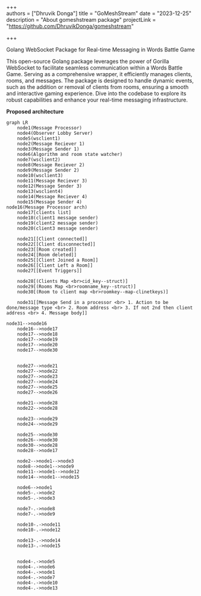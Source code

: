 +++  
authors = ["Dhruvik Donga"]
title = "GoMeshStream"
date = "2023-12-25"
description = "About gomeshstream package"
projectLink = "https://github.com/DhruvikDonga/gomeshstream"

+++  

Golang WebSocket Package for Real-time Messaging in Words Battle Game

This open-source Golang package leverages the power of Gorilla WebSocket to facilitate seamless communication within a Words Battle Game. Serving as a comprehensive wrapper, it efficiently manages clients, rooms, and messages. The package is designed to handle dynamic events, such as the addition or removal of clients from rooms, ensuring a smooth and interactive gaming experience. Dive into the codebase to explore its robust capabilities and enhance your real-time messaging infrastructure.

**Proposed architecture**
```mermaid
graph LR
    node1(Message Processor)
    node4(Observer Lobby Server)
    node5(wsclient1)
    node2(Message Reciever 1)
    node3(Message Sender 1)
    node6(Algorithm and room state watcher)
    node7(wsclient2)
    node8(Message Reciever 2)
    node9(Message Sender 2)
    node10(wsclient3)
    node11(Message Reciever 3)
    node12(Message Sender 3)
    node13(wsclient4)
    node14(Message Reciever 4)
    node15(Message Sender 4)
node16(Message Processor arch)
    node17[clients list]
    node18(client1 message sender)
    node19(client2 message sender)
    node20(client3 message sender)

    node21[[Client connected]]
    node22[[Client disconnected]]
    node23[[Room created]]
    node24[[Room deleted]]
    node25[[Client Joined a Room]]
    node26[[Client Left a Room]]
    node27[[Event Triggers]]

    node28[(Clients Map <br>cid_key--struct)]
    node29[(Rooms Map <br>roomname_key--struct)]
    node30[(Room to client map <br>roomkey--map-clinetkeys)]

    node31[[Message Send in a processor <br> 1. Action to be done/message type <br> 2. Room address <br> 3. If not 2nd then client address <br> 4. Message body]]

node31-->node16
    node16-->node17
    node17-->node18
    node17-->node19
    node17-->node20
    node17-->node30


    node27-->node21
    node27-->node22
    node27-->node23
    node27-->node24
    node27-->node25
    node27-->node26
    
    node21-->node28
    node22-->node28

    node23-->node29
    node24-->node29
    
    node25-->node30
    node26-->node30
    node30-->node28
    node28-->node17

    node2-->node1-->node3
    node8-->node1-->node9
    node11-->node1-->node12
    node14-->node1-->node15

    node6-->node1
    node5-.->node2
    node5-.->node3

    node7-.->node8
    node7-.->node9

    node10-.->node11
    node10-.->node12

    node13-.->node14
    node13-.->node15


    node4-.->node5
    node4-.->node6
    node4-.->node1
    node4-.->node7
    node4-.->node10
    node4-.->node13
```